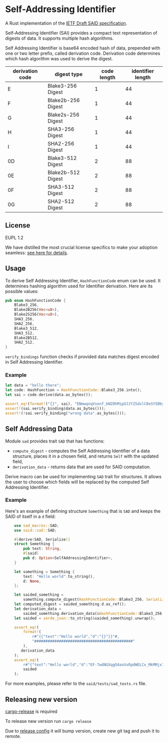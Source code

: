 # Self-Addressing Identifier

A Rust implementation of the [IETF Draft SAID specification](https://weboftrust.github.io/ietf-said/draft-ssmith-said.html).

Self-Addressing Identifier (SAI) provides a compact text representation of digests of data.
It supports multiple hash algorithms.

Self Addressing Identifier is base64 encoded hash of data, prepended with
one or two letter prefix, called derivation code. Derivation code determines
which hash algorithm was used to derive the digest.

| derivation code| digest type 		| code length 	| identifier length	|
|---------------|-------------------|---------------|-------------------|
| E				| Blake3-256 Digest | 1				| 44 				|
| F 			| Blake2b-256 Digest| 1				| 44				|
| G				| Blake2s-256 Digest| 1				| 44				|
| H				| SHA3-256 Digest 	| 1				| 44				|
| I				| SHA2-256 Digest	| 1				| 44				|
| 0D			| Blake3-512 Digest | 2				| 88				|
| 0E			| Blake2b-512 Digest| 2				| 88				|
| 0F			| SHA3-512 Digest 	| 2				| 88				|
| 0G			| SHA2-512 Digest	| 2				| 88				|

## License

EUPL 1.2 

We have distilled the most crucial license specifics to make your adoption seamless: [see here for details](https://github.com/THCLab/licensing).

## Usage

To derive Self Addressing Identifier, `HashFunctionCode` enum can be used. It
determines hashing algorithm used for Identifier derivation. Here are its
possible values:

```rust
pub enum HashFunctionCode {
    Blake3_256,
    Blake2B256(Vec<u8>),
    Blake2S256(Vec<u8>),
    SHA3_256,
    SHA2_256,
    Blake3_512,
    SHA3_512,
    Blake2B512,
    SHA2_512,
}
```

`verify_bindings` function checks if provided data matches digest encoded in Self Addressing Identifier.

### Example
```rust
let data = "hello there";
let code: HashFunction = HashFunctionCode::Blake3_256.into();
let sai = code.derive(data.as_bytes());

assert_eq!(format!("{}", sai), "ENmwqnqVxonf_bNZ0hMipOJJY25dxlC8eSY5BbyMCfLJ");
assert!(sai.verify_binding(data.as_bytes()));
assert!(!sai.verify_binding("wrong data".as_bytes()));
```

## Self Addressing Data

Module `sad` provides trait `SAD` that has functions:
- `compute_digest` - computes the Self Addressing Identifier of a data structure, places it in a chosen field, and returns `Self` with the updated field,
- `derivation_data` - returns data that are used for SAID computation.

Derive macro can be used for implementing `SAD` trait for structures. It allows the user to choose which fields will be replaced by the computed Self Addressing Identifier.
### Example
Here's an example of defining structure `Something` that is `SAD` and keeps the SAID of itself in a `d` field:

```rust
    use sad_macros::SAD;
    use said::sad::SAD;

    #[derive(SAD, Serialize)]
    struct Something {
        pub text: String,
        #[said]
        pub d: Option<SelfAddressingIdentifier>,
    }

    let something = Something {
        text: "Hello world".to_string(),
        d: None,
    };

    let saided_something =
        something.compute_digest(HashFunctionCode::Blake3_256, SerializationFormats::JSON);
    let computed_digest = saided_something.d.as_ref();
    let derivation_data =
        saided_something.derivation_data(&HashFunctionCode::Blake3_256, &SerializationFormats::JSON);
    let saided = serde_json::to_string(&saided_something).unwrap();

    assert_eq!(
        format!(
            r#"{{"text":"Hello world","d":"{}"}}"#,
            "############################################"
        ),
       derivation_data 
    );
    assert_eq!(
        r#"{"text":"Hello world","d":"EF-7wdNGXqgO4aoVxRpdWELCx_MkMMjx7aKg9sqzjKwI"}"#,
        saided
    );
```
For more examples, please refer to the `said/tests/sad_tests.rs` file.

## Releasing new version
[cargo-release](https://github.com/crate-ci/cargo-release) is required

To release new version run `cargo release`

Due to [release config](./release.toml) it will bump version, create new git tag
and push it to remote.
